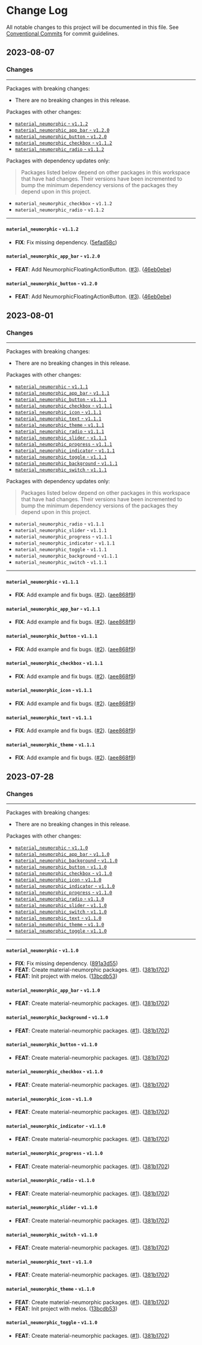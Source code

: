 # Change Log

All notable changes to this project will be documented in this file.
See [Conventional Commits](https://conventionalcommits.org) for commit guidelines.

## 2023-08-07

### Changes

---

Packages with breaking changes:

 - There are no breaking changes in this release.

Packages with other changes:

 - [`material_neumorphic` - `v1.1.2`](#material_neumorphic---v112)
 - [`material_neumorphic_app_bar` - `v1.2.0`](#material_neumorphic_app_bar---v120)
 - [`material_neumorphic_button` - `v1.2.0`](#material_neumorphic_button---v120)
 - [`material_neumorphic_checkbox` - `v1.1.2`](#material_neumorphic_checkbox---v112)
 - [`material_neumorphic_radio` - `v1.1.2`](#material_neumorphic_radio---v112)

Packages with dependency updates only:

> Packages listed below depend on other packages in this workspace that have had changes. Their versions have been incremented to bump the minimum dependency versions of the packages they depend upon in this project.

 - `material_neumorphic_checkbox` - `v1.1.2`
 - `material_neumorphic_radio` - `v1.1.2`

---

#### `material_neumorphic` - `v1.1.2`

 - **FIX**: Fix missing dependency. ([5efad58c](https://github.com/gsmlg-dev/material-neumorphic/commit/5efad58ccedbf16507a92cd8525d48a92a3bb815))

#### `material_neumorphic_app_bar` - `v1.2.0`

 - **FEAT**: Add NeumorphicFloatingActionButton. ([#3](https://github.com/gsmlg-dev/material-neumorphic/issues/3)). ([46eb0ebe](https://github.com/gsmlg-dev/material-neumorphic/commit/46eb0ebea3d64f1fa67f876b2c140e14dc1fdb02))

#### `material_neumorphic_button` - `v1.2.0`

 - **FEAT**: Add NeumorphicFloatingActionButton. ([#3](https://github.com/gsmlg-dev/material-neumorphic/issues/3)). ([46eb0ebe](https://github.com/gsmlg-dev/material-neumorphic/commit/46eb0ebea3d64f1fa67f876b2c140e14dc1fdb02))


## 2023-08-01

### Changes

---

Packages with breaking changes:

 - There are no breaking changes in this release.

Packages with other changes:

 - [`material_neumorphic` - `v1.1.1`](#material_neumorphic---v111)
 - [`material_neumorphic_app_bar` - `v1.1.1`](#material_neumorphic_app_bar---v111)
 - [`material_neumorphic_button` - `v1.1.1`](#material_neumorphic_button---v111)
 - [`material_neumorphic_checkbox` - `v1.1.1`](#material_neumorphic_checkbox---v111)
 - [`material_neumorphic_icon` - `v1.1.1`](#material_neumorphic_icon---v111)
 - [`material_neumorphic_text` - `v1.1.1`](#material_neumorphic_text---v111)
 - [`material_neumorphic_theme` - `v1.1.1`](#material_neumorphic_theme---v111)
 - [`material_neumorphic_radio` - `v1.1.1`](#material_neumorphic_radio---v111)
 - [`material_neumorphic_slider` - `v1.1.1`](#material_neumorphic_slider---v111)
 - [`material_neumorphic_progress` - `v1.1.1`](#material_neumorphic_progress---v111)
 - [`material_neumorphic_indicator` - `v1.1.1`](#material_neumorphic_indicator---v111)
 - [`material_neumorphic_toggle` - `v1.1.1`](#material_neumorphic_toggle---v111)
 - [`material_neumorphic_background` - `v1.1.1`](#material_neumorphic_background---v111)
 - [`material_neumorphic_switch` - `v1.1.1`](#material_neumorphic_switch---v111)

Packages with dependency updates only:

> Packages listed below depend on other packages in this workspace that have had changes. Their versions have been incremented to bump the minimum dependency versions of the packages they depend upon in this project.

 - `material_neumorphic_radio` - `v1.1.1`
 - `material_neumorphic_slider` - `v1.1.1`
 - `material_neumorphic_progress` - `v1.1.1`
 - `material_neumorphic_indicator` - `v1.1.1`
 - `material_neumorphic_toggle` - `v1.1.1`
 - `material_neumorphic_background` - `v1.1.1`
 - `material_neumorphic_switch` - `v1.1.1`

---

#### `material_neumorphic` - `v1.1.1`

 - **FIX**: Add example and fix bugs. ([#2](https://github.com/gsmlg-dev/material-neumorphic/issues/2)). ([aee868f9](https://github.com/gsmlg-dev/material-neumorphic/commit/aee868f9c060db20e0fe03cd60574cf5dc523bb1))

#### `material_neumorphic_app_bar` - `v1.1.1`

 - **FIX**: Add example and fix bugs. ([#2](https://github.com/gsmlg-dev/material-neumorphic/issues/2)). ([aee868f9](https://github.com/gsmlg-dev/material-neumorphic/commit/aee868f9c060db20e0fe03cd60574cf5dc523bb1))

#### `material_neumorphic_button` - `v1.1.1`

 - **FIX**: Add example and fix bugs. ([#2](https://github.com/gsmlg-dev/material-neumorphic/issues/2)). ([aee868f9](https://github.com/gsmlg-dev/material-neumorphic/commit/aee868f9c060db20e0fe03cd60574cf5dc523bb1))

#### `material_neumorphic_checkbox` - `v1.1.1`

 - **FIX**: Add example and fix bugs. ([#2](https://github.com/gsmlg-dev/material-neumorphic/issues/2)). ([aee868f9](https://github.com/gsmlg-dev/material-neumorphic/commit/aee868f9c060db20e0fe03cd60574cf5dc523bb1))

#### `material_neumorphic_icon` - `v1.1.1`

 - **FIX**: Add example and fix bugs. ([#2](https://github.com/gsmlg-dev/material-neumorphic/issues/2)). ([aee868f9](https://github.com/gsmlg-dev/material-neumorphic/commit/aee868f9c060db20e0fe03cd60574cf5dc523bb1))

#### `material_neumorphic_text` - `v1.1.1`

 - **FIX**: Add example and fix bugs. ([#2](https://github.com/gsmlg-dev/material-neumorphic/issues/2)). ([aee868f9](https://github.com/gsmlg-dev/material-neumorphic/commit/aee868f9c060db20e0fe03cd60574cf5dc523bb1))

#### `material_neumorphic_theme` - `v1.1.1`

 - **FIX**: Add example and fix bugs. ([#2](https://github.com/gsmlg-dev/material-neumorphic/issues/2)). ([aee868f9](https://github.com/gsmlg-dev/material-neumorphic/commit/aee868f9c060db20e0fe03cd60574cf5dc523bb1))


## 2023-07-28

### Changes

---

Packages with breaking changes:

 - There are no breaking changes in this release.

Packages with other changes:

 - [`material_neumorphic` - `v1.1.0`](#material_neumorphic---v110)
 - [`material_neumorphic_app_bar` - `v1.1.0`](#material_neumorphic_app_bar---v110)
 - [`material_neumorphic_background` - `v1.1.0`](#material_neumorphic_background---v110)
 - [`material_neumorphic_button` - `v1.1.0`](#material_neumorphic_button---v110)
 - [`material_neumorphic_checkbox` - `v1.1.0`](#material_neumorphic_checkbox---v110)
 - [`material_neumorphic_icon` - `v1.1.0`](#material_neumorphic_icon---v110)
 - [`material_neumorphic_indicator` - `v1.1.0`](#material_neumorphic_indicator---v110)
 - [`material_neumorphic_progress` - `v1.1.0`](#material_neumorphic_progress---v110)
 - [`material_neumorphic_radio` - `v1.1.0`](#material_neumorphic_radio---v110)
 - [`material_neumorphic_slider` - `v1.1.0`](#material_neumorphic_slider---v110)
 - [`material_neumorphic_switch` - `v1.1.0`](#material_neumorphic_switch---v110)
 - [`material_neumorphic_text` - `v1.1.0`](#material_neumorphic_text---v110)
 - [`material_neumorphic_theme` - `v1.1.0`](#material_neumorphic_theme---v110)
 - [`material_neumorphic_toggle` - `v1.1.0`](#material_neumorphic_toggle---v110)

---

#### `material_neumorphic` - `v1.1.0`

 - **FIX**: Fix missing dependency. ([891a3d55](https://github.com/gsmlg-dev/material-neumorphic/commit/891a3d55df43597ba0f8b6b6cc383025c685065a))
 - **FEAT**: Create material-neumorphic packages. ([#1](https://github.com/gsmlg-dev/material-neumorphic/issues/1)). ([381b1702](https://github.com/gsmlg-dev/material-neumorphic/commit/381b17028aebdda43c47a3d381d7b3cf2559ed09))
 - **FEAT**: Init project with melos. ([13bcdb53](https://github.com/gsmlg-dev/material-neumorphic/commit/13bcdb531815f4a315d9dfcc832321053bdc98e9))

#### `material_neumorphic_app_bar` - `v1.1.0`

 - **FEAT**: Create material-neumorphic packages. ([#1](https://github.com/gsmlg-dev/material-neumorphic/issues/1)). ([381b1702](https://github.com/gsmlg-dev/material-neumorphic/commit/381b17028aebdda43c47a3d381d7b3cf2559ed09))

#### `material_neumorphic_background` - `v1.1.0`

 - **FEAT**: Create material-neumorphic packages. ([#1](https://github.com/gsmlg-dev/material-neumorphic/issues/1)). ([381b1702](https://github.com/gsmlg-dev/material-neumorphic/commit/381b17028aebdda43c47a3d381d7b3cf2559ed09))

#### `material_neumorphic_button` - `v1.1.0`

 - **FEAT**: Create material-neumorphic packages. ([#1](https://github.com/gsmlg-dev/material-neumorphic/issues/1)). ([381b1702](https://github.com/gsmlg-dev/material-neumorphic/commit/381b17028aebdda43c47a3d381d7b3cf2559ed09))

#### `material_neumorphic_checkbox` - `v1.1.0`

 - **FEAT**: Create material-neumorphic packages. ([#1](https://github.com/gsmlg-dev/material-neumorphic/issues/1)). ([381b1702](https://github.com/gsmlg-dev/material-neumorphic/commit/381b17028aebdda43c47a3d381d7b3cf2559ed09))

#### `material_neumorphic_icon` - `v1.1.0`

 - **FEAT**: Create material-neumorphic packages. ([#1](https://github.com/gsmlg-dev/material-neumorphic/issues/1)). ([381b1702](https://github.com/gsmlg-dev/material-neumorphic/commit/381b17028aebdda43c47a3d381d7b3cf2559ed09))

#### `material_neumorphic_indicator` - `v1.1.0`

 - **FEAT**: Create material-neumorphic packages. ([#1](https://github.com/gsmlg-dev/material-neumorphic/issues/1)). ([381b1702](https://github.com/gsmlg-dev/material-neumorphic/commit/381b17028aebdda43c47a3d381d7b3cf2559ed09))

#### `material_neumorphic_progress` - `v1.1.0`

 - **FEAT**: Create material-neumorphic packages. ([#1](https://github.com/gsmlg-dev/material-neumorphic/issues/1)). ([381b1702](https://github.com/gsmlg-dev/material-neumorphic/commit/381b17028aebdda43c47a3d381d7b3cf2559ed09))

#### `material_neumorphic_radio` - `v1.1.0`

 - **FEAT**: Create material-neumorphic packages. ([#1](https://github.com/gsmlg-dev/material-neumorphic/issues/1)). ([381b1702](https://github.com/gsmlg-dev/material-neumorphic/commit/381b17028aebdda43c47a3d381d7b3cf2559ed09))

#### `material_neumorphic_slider` - `v1.1.0`

 - **FEAT**: Create material-neumorphic packages. ([#1](https://github.com/gsmlg-dev/material-neumorphic/issues/1)). ([381b1702](https://github.com/gsmlg-dev/material-neumorphic/commit/381b17028aebdda43c47a3d381d7b3cf2559ed09))

#### `material_neumorphic_switch` - `v1.1.0`

 - **FEAT**: Create material-neumorphic packages. ([#1](https://github.com/gsmlg-dev/material-neumorphic/issues/1)). ([381b1702](https://github.com/gsmlg-dev/material-neumorphic/commit/381b17028aebdda43c47a3d381d7b3cf2559ed09))

#### `material_neumorphic_text` - `v1.1.0`

 - **FEAT**: Create material-neumorphic packages. ([#1](https://github.com/gsmlg-dev/material-neumorphic/issues/1)). ([381b1702](https://github.com/gsmlg-dev/material-neumorphic/commit/381b17028aebdda43c47a3d381d7b3cf2559ed09))

#### `material_neumorphic_theme` - `v1.1.0`

 - **FEAT**: Create material-neumorphic packages. ([#1](https://github.com/gsmlg-dev/material-neumorphic/issues/1)). ([381b1702](https://github.com/gsmlg-dev/material-neumorphic/commit/381b17028aebdda43c47a3d381d7b3cf2559ed09))
 - **FEAT**: Init project with melos. ([13bcdb53](https://github.com/gsmlg-dev/material-neumorphic/commit/13bcdb531815f4a315d9dfcc832321053bdc98e9))

#### `material_neumorphic_toggle` - `v1.1.0`

 - **FEAT**: Create material-neumorphic packages. ([#1](https://github.com/gsmlg-dev/material-neumorphic/issues/1)). ([381b1702](https://github.com/gsmlg-dev/material-neumorphic/commit/381b17028aebdda43c47a3d381d7b3cf2559ed09))

